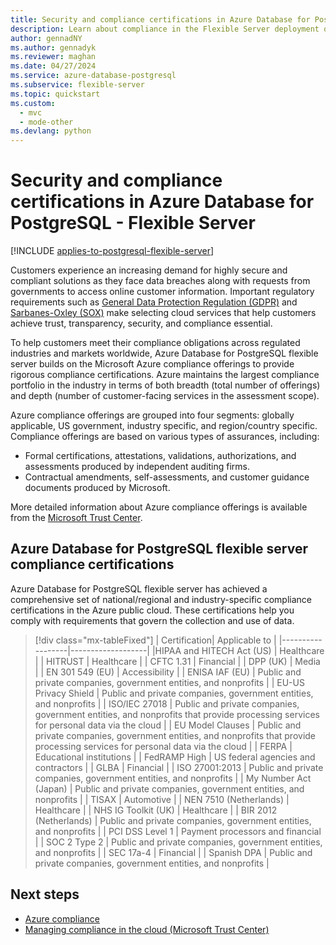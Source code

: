 ```yaml
---
title: Security and compliance certifications in Azure Database for PostgreSQL - Flexible Server
description: Learn about compliance in the Flexible Server deployment option for Azure Database for PostgreSQL.
author: gennadNY
ms.author: gennadyk
ms.reviewer: maghan
ms.date: 04/27/2024
ms.service: azure-database-postgresql
ms.subservice: flexible-server
ms.topic: quickstart
ms.custom:
  - mvc
  - mode-other
ms.devlang: python
---
```


# Security and compliance certifications in Azure Database for PostgreSQL - Flexible Server

[!INCLUDE [applies-to-postgresql-flexible-server](~/reusable-content/ce-skilling/azure/includes/postgresql/includes/applies-to-postgresql-flexible-server.md)]

Customers experience an increasing demand for highly secure and compliant solutions as they face data breaches along with requests from governments to access online customer information. Important regulatory requirements such as [General Data Protection Regulation (GDPR)](/compliance/regulatory/gdpr) and [Sarbanes-Oxley (SOX)](/compliance/regulatory/offering-sox) make selecting cloud services that help customers achieve trust, transparency, security, and compliance essential.

To help customers meet their compliance obligations across regulated industries and markets worldwide, Azure Database for PostgreSQL flexible server builds on the Microsoft Azure compliance offerings to provide rigorous compliance certifications. Azure maintains the largest compliance portfolio in the industry in terms of both breadth (total number of offerings) and depth (number of customer-facing services in the assessment scope).

Azure compliance offerings are grouped into four segments: globally applicable, US government, industry specific, and region/country specific. Compliance offerings are based on various types of assurances, including:

- Formal certifications, attestations, validations, authorizations, and assessments produced by independent auditing firms.
- Contractual amendments, self-assessments, and customer guidance documents produced by Microsoft.

More detailed information about Azure compliance offerings is available from the [Microsoft Trust Center](https://www.microsoft.com/trust-center/compliance/compliance-overview).

## Azure Database for PostgreSQL flexible server compliance certifications

Azure Database for PostgreSQL flexible server has achieved a comprehensive set of national/regional and industry-specific compliance certifications in the Azure public cloud. These certifications help you comply with requirements that govern the collection and use of data.

> [!div class="mx-tableFixed"]
> | Certification| Applicable to |
> |------------------|-------------------|
> |HIPAA and HITECH Act (US) | Healthcare |
> | HITRUST              | Healthcare |
> | CFTC 1.31            | Financial |
> | DPP (UK)             | Media |
> | EN 301 549 (EU)        | Accessibility |
> | ENISA IAF (EU)        | Public and private companies, government entities, and nonprofits |
> | EU-US Privacy Shield | Public and private companies, government entities, and nonprofits |
> | ISO/IEC 27018         | Public and private companies, government entities, and nonprofits that provide processing services for personal data via the cloud |
> | EU Model Clauses     | Public and private companies, government entities, and nonprofits that provide processing services for personal data via the cloud |
> | FERPA                | Educational institutions |
> | FedRAMP High         | US federal agencies and contractors |
> | GLBA                 | Financial |
> | ISO 27001:2013       | Public and private companies, government entities, and nonprofits |
> | My Number Act (Japan) | Public and private companies, government entities, and nonprofits |
> | TISAX                | Automotive |
> | NEN 7510 (Netherlands) | Healthcare |
> | NHS IG Toolkit (UK)    | Healthcare |
> | BIR 2012 (Netherlands) | Public and private companies, government entities, and nonprofits |
> | PCI DSS Level 1      | Payment processors and financial |
> | SOC 2 Type 2         | Public and private companies, government entities, and nonprofits |
> | SEC 17a-4            | Financial |
> | Spanish DPA            | Public and private companies, government entities, and nonprofits |

## Next steps

- [Azure compliance](https://azure.microsoft.com/explore/trusted-cloud/compliance/)
- [Managing compliance in the cloud (Microsoft Trust Center)](https://www.microsoft.com/en-us/trust-center/compliance/compliance-overview)
